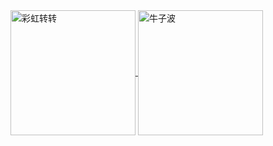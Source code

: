 <a href="https://github.com/DrAbcrealone">
  <img align="center" src="https://github-readme-stats.vercel.app/api?username=DrAbcrealone&show_icons=true&theme=tokyonight&" alt="彩虹转转" height=200px draggable="true"/>
</a>
<a href="https://github.com/DrAbcrealone">
  <img align="center" src="https://github-readme-stats.vercel.app/api/top-langs/?username=DrAbcrealone&layout=compact&theme=tokyonight" alt="牛子波" height=200px draggable="true"/>
</a>
